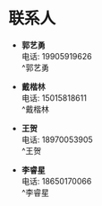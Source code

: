 # 联系人

- **郭艺勇**  
  电话: 19905919626  
  ^郭艺勇
  
- **戴楷林**  
  电话: 15015818611  
  ^戴楷林

- **王贺**  
  电话: 18970053905  
  ^王贺

- **李睿星**  
  电话: 18650170066  
  ^李睿星

